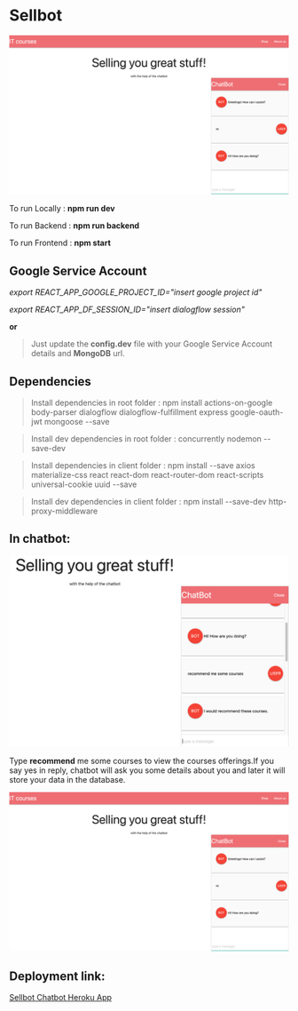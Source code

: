 # Sellbot

![Sellbot](https://github.com/silentworker101/Sellbot/blob/master/Image%202.png)

To run Locally : **npm run dev**

To run Backend : **npm run backend**

To run Frontend : **npm start**

## Google Service Account

*export REACT_APP_GOOGLE_PROJECT_ID="insert google project id"*

*export REACT_APP_DF_SESSION_ID="insert dialogflow session"*

**or**

> Just update the **config.dev** file with your Google Service Account details and **MongoDB** url.

## Dependencies

> Install dependencies in root folder : npm install actions-on-google body-parser dialogflow dialogflow-fulfillment express google-oauth-jwt mongoose --save

>Install  dev dependencies in root folder : concurrently nodemon --save-dev

>Install dependencies in client folder : npm install --save axios materialize-css react react-dom react-router-dom react-scripts universal-cookie uuid --save

>Install  dev dependencies in client folder : npm install --save-dev http-proxy-middleware

## In chatbot:
![](https://github.com/silentworker101/Sellbot/blob/master/images/Image%203.png)

Type **recommend** me some courses to view the courses offerings.If you say yes in reply, chatbot will ask you some details about you and later it will store your data in the database.

![](https://github.com/silentworker101/Sellbot/blob/master/images/Image%202.png)


## Deployment link:
[Sellbot Chatbot Heroku App](https://celebal-chatbot.herokuapp.com/)

    
